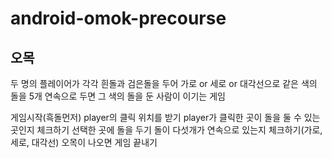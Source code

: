 # android-omok-precourse

## 오목
두 명의 플레이어가 각각 흰돌과 검은돌을 두어
가로 or 세로 or 대각선으로 같은 색의 돌을 5개 연속으로 두면 
그 색의 돌을 둔 사람이 이기는 게임

게임시작(흑돌먼저)
player의 클릭 위치를 받기
player가 클릭한 곳이 돌을 둘 수 있는 곳인지 체크하기
선택한 곳에 돌을 두기
돌이 다섯개가 연속으로 있는지 체크하기(가로, 세로, 대각선)
오목이 나오면 게임 끝내기